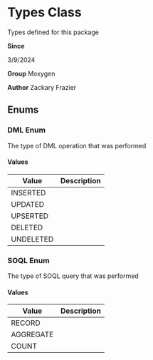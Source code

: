 # Types Class

Types defined for this package

**Since** 

3/9/2024

**Group** Moxygen

**Author** Zackary Frazier

## Enums
### DML Enum

The type of DML operation that was performed

#### Values
| Value | Description |
|-------|-------------|
| INSERTED |  |
| UPDATED |  |
| UPSERTED |  |
| DELETED |  |
| UNDELETED |  |
### SOQL Enum

The type of SOQL query that was performed

#### Values
| Value | Description |
|-------|-------------|
| RECORD |  |
| AGGREGATE |  |
| COUNT |  |